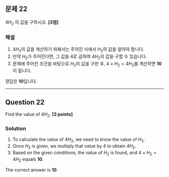## 문제 22
$4H_2$ 의 값을 구하시오. **[3점]**

### 해설
1. $4H_2$의 값을 계산하기 위해서는 주어진 식에서 $H_2$의 값을 알아야 합니다.
2. 만약 $H_2$가 주어진다면, 그 값을 $4$로 곱하여 $4H_2$의 값을 구할 수 있습니다.
3. 문제에 주어진 조건을 바탕으로 $H_2$의 값을 구한 후, $4 \times H_2 = 4H_2$를 계산하면 **10**이 됩니다.

정답은 **10**입니다.

---

## Question 22
Find the value of $4H_2$. **[3 points]**

### Solution
1. To calculate the value of $4H_2$, we need to know the value of $H_2$.
2. Once $H_2$ is given, we multiply that value by $4$ to obtain $4H_2$.
3. Based on the given conditions, the value of $H_2$ is found, and $4 \times H_2 = 4H_2$ equals **10**.

The correct answer is **10**.
